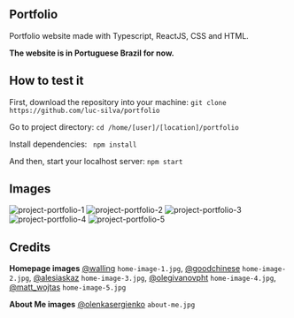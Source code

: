 ## Portfolio
Portfolio website made with Typescript, ReactJS, CSS and HTML.

**The website is in Portuguese Brazil for now.**

## How to test it
First, download the repository into your machine:
``git clone https://github.com/luc-silva/portfolio``

Go to project directory:
``cd /home/[user]/[location]/portfolio``

Install dependencies: 
`` npm install``

And then, start your localhost server:
``npm start``

## Images
![project-portfolio-1](https://user-images.githubusercontent.com/100732316/214433451-01710775-c9bc-494e-803c-9287de39a6cb.png)
![project-portfolio-2](https://user-images.githubusercontent.com/100732316/214433454-7819e73e-4cdc-4e8c-80f2-25857ec653f7.png)
![project-portfolio-3](https://user-images.githubusercontent.com/100732316/214433459-70fcaee8-6049-4d4e-b0ec-61c711de283f.png)
![project-portfolio-4](https://user-images.githubusercontent.com/100732316/214433461-5810025d-25bb-4183-a97e-aa40a07c519f.png)
![project-portfolio-5](https://user-images.githubusercontent.com/100732316/214433464-a167634c-39af-4637-b824-3d02d42da985.png)


## Credits
**Homepage images**
[@walling](https://unsplash.com/@walling) ``home-image-1.jpg``,
[@goodchinese](https://unsplash.com/@goodchinese) ``home-image-2.jpg``,
[@alesiaskaz](https://unsplash.com/@alesiaskaz) ``home-image-3.jpg``,
[@olegivanovpht](https://unsplash.com/@olegivanovpht ) ``home-image-4.jpg``,
[@matt_wojtas](https://unsplash.com/@matt_wojtas ) ``home-image-5.jpg``


**About Me images**
[@olenkasergienko](https://unsplash.com/@olenkasergienko) ``about-me.jpg``



